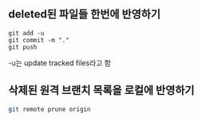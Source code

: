 ## deleted된 파일들 한번에 반영하기

~~~
git add -u
git commit -m "."
git push
~~~

-u는 update tracked files라고 함

## 삭제된 원격 브랜치 목록을 로컬에 반영하기
```sh
git remote prune origin
```